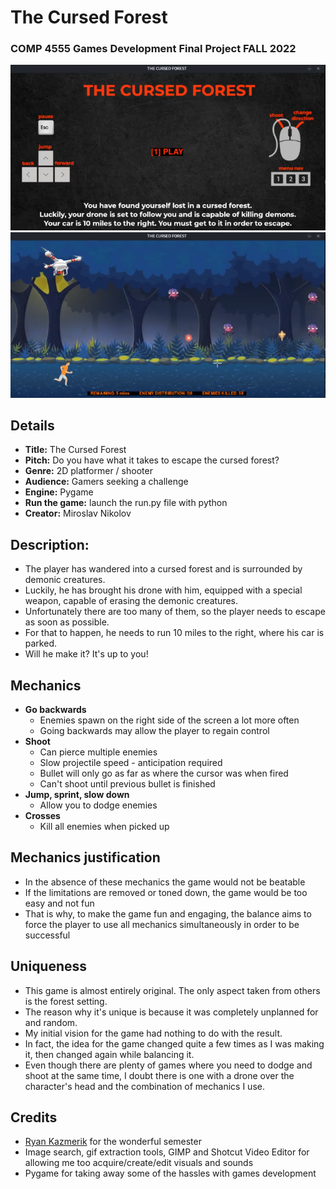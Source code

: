 # The Cursed Forest

### COMP 4555 Games Development Final Project FALL 2022

![menu image](repo-stuff/images/menu.png?raw=true "Title")
![gameplay image](repo-stuff/images/play.png?raw=true "Title")

## Details
- **Title:** The Cursed Forest
- **Pitch:** Do you have what it takes to escape the cursed forest?
- **Genre:** 2D platformer / shooter
- **Audience:** Gamers seeking a challenge
- **Engine:** Pygame
- **Run the game:** launch the run.py file with python
- **Creator:** Miroslav Nikolov

## Description:
- The player has wandered into a cursed forest and is surrounded by demonic creatures.
- Luckily, he has brought his drone with him, equipped with a special weapon, capable of erasing the demonic creatures.
- Unfortunately there are too many of them, so the player needs to escape as soon as possible.
- For that to happen, he needs to run 10 miles to the right, where his car is parked.
- Will he make it? It's up to you!

## Mechanics
- **Go backwards**
  - Enemies spawn on the right side of the screen a lot more often
  - Going backwards may allow the player to regain control
- **Shoot**
  - Can pierce multiple enemies
  - Slow projectile speed - anticipation required
  - Bullet will only go as far as where the cursor was when fired
  -  Can't shoot until previous bullet is finished
- **Jump, sprint, slow down**
  - Allow you to dodge enemies
- **Crosses**
  - Kill all enemies when picked up

## Mechanics justification
- In the absence of these mechanics the game would not be beatable
- If the limitations are removed or toned down, the game would be too easy and not fun
- That is why, to make the game fun and engaging, the balance aims to force the player to use all mechanics simultaneously in order to be successful

## Uniqueness
- This game is almost entirely original. The only aspect taken from others is the forest setting.
- The reason why it's unique is because it was completely unplanned for and random.
- My initial vision for the game had nothing to do with the result.
- In fact, the idea for the game changed quite a few times as I was making it, then changed again while balancing it.
- Even though there are plenty of games where you need to dodge and shoot at the same time, I doubt there is one with a drone over the character's head and the combination of mechanics I use.

## Credits
- [Ryan Kazmerik](https://ca.linkedin.com/in/ryan-kazmerik-22049326) for the wonderful semester
- Image search, gif extraction tools, GIMP and Shotcut Video Editor for allowing me too acquire/create/edit visuals and sounds
- Pygame for taking away some of the hassles with games development
